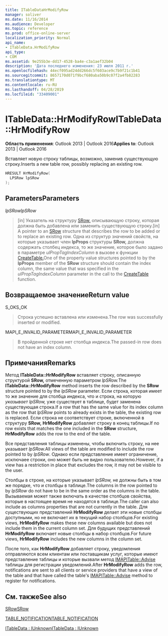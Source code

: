 ```yaml
---
title: ITableDataHrModifyRow
manager: soliver
ms.date: 11/16/2014
ms.audience: Developer
ms.topic: reference
ms.prod: office-online-server
localization_priority: Normal
api_name:
- ITableData.HrModifyRow
api_type:
- COM
ms.assetid: 9e255b3e-dd17-4528-ba4e-c3a1aef32b04
description: 'Дата последнего изменения: 23 июля 2011 г.'
ms.openlocfilehash: 44ecf095ad24dd266dc5f603ace9c7b9f21c1b41
ms.sourcegitcommit: 8657170d071f9bcf680aba50b9c07f2a4fb82283
ms.translationtype: MT
ms.contentlocale: ru-RU
ms.lasthandoff: 04/28/2019
ms.locfileid: "33409001"
---
```

# <a name="itabledatahrmodifyrow"></a><span data-ttu-id="b9e9e-103">ITableData::HrModifyRow</span><span class="sxs-lookup"><span data-stu-id="b9e9e-103">ITableData::HrModifyRow</span></span>

  
  
<span data-ttu-id="b9e9e-104">**Область применения**: Outlook 2013 | Outlook 2016</span><span class="sxs-lookup"><span data-stu-id="b9e9e-104">**Applies to**: Outlook 2013 | Outlook 2016</span></span> 
  
<span data-ttu-id="b9e9e-105">Вставляет новую строку таблицы, возможно, заменив существующую строку.</span><span class="sxs-lookup"><span data-stu-id="b9e9e-105">Inserts a new table row, possibly replacing an existing row.</span></span>
  
```cpp
HRESULT HrModifyRow(
  LPSRow lpSRow
);
```

## <a name="parameters"></a><span data-ttu-id="b9e9e-106">Parameters</span><span class="sxs-lookup"><span data-stu-id="b9e9e-106">Parameters</span></span>

 <span data-ttu-id="b9e9e-107">_lpSRow_</span><span class="sxs-lookup"><span data-stu-id="b9e9e-107">_lpSRow_</span></span>
  
> <span data-ttu-id="b9e9e-108">[in] Указатель на структуру [SRow,](srow.md) описывающую строку, которая должна быть добавлена или заменить существующую строку.</span><span class="sxs-lookup"><span data-stu-id="b9e9e-108">[in] A pointer to an [SRow](srow.md) structure that describes the row to be added or to replace an existing row.</span></span> <span data-ttu-id="b9e9e-109">Одна из структур значений свойств, на которые указывает член **lpProps** структуры **SRow,** должна содержать столбец индекса, то же значение, которое было задано в параметре _ulPropTagIndexColumn_ в вызове к функции [CreateTable.](createtable.md)</span><span class="sxs-lookup"><span data-stu-id="b9e9e-109">One of the property value structures pointed to by the **lpProps** member of the **SRow** structure should contain the index column, the same value that was specified in the  _ulPropTagIndexColumn_ parameter in the call to the [CreateTable](createtable.md) function.</span></span> 
    
## <a name="return-value"></a><span data-ttu-id="b9e9e-110">Возвращаемое значение</span><span class="sxs-lookup"><span data-stu-id="b9e9e-110">Return value</span></span>

<span data-ttu-id="b9e9e-111">S_OK</span><span class="sxs-lookup"><span data-stu-id="b9e9e-111">S_OK</span></span> 
  
> <span data-ttu-id="b9e9e-112">Строка успешно вставлена или изменена.</span><span class="sxs-lookup"><span data-stu-id="b9e9e-112">The row was successfully inserted or modified.</span></span>
    
<span data-ttu-id="b9e9e-113">MAPI_E_INVALID_PARAMETER</span><span class="sxs-lookup"><span data-stu-id="b9e9e-113">MAPI_E_INVALID_PARAMETER</span></span> 
  
> <span data-ttu-id="b9e9e-114">В пройденной строке нет столбца индекса.</span><span class="sxs-lookup"><span data-stu-id="b9e9e-114">The passed-in row does not have an index column.</span></span>
    
## <a name="remarks"></a><span data-ttu-id="b9e9e-115">Примечания</span><span class="sxs-lookup"><span data-stu-id="b9e9e-115">Remarks</span></span>

<span data-ttu-id="b9e9e-116">Метод **ITableData::HrModifyRow** вставляет строку, описанную структурой **SRow,** отмеченную параметром _lpSRow._</span><span class="sxs-lookup"><span data-stu-id="b9e9e-116">The **ITableData::HrModifyRow** method inserts the row described by the **SRow** structure pointed to by the  _lpSRow_ parameter.</span></span> <span data-ttu-id="b9e9e-117">Если строка, которая имеет то же значение для столбца индекса, что и строка, на которую  _указывает lpSRow,_ уже существует в таблице, будет заменена существующая строка.</span><span class="sxs-lookup"><span data-stu-id="b9e9e-117">If a row that has the same value for its index column as the row that  _lpSRow_ points to already exists in the table, the existing row is replaced.</span></span> <span data-ttu-id="b9e9e-118">Если строка не соответствует строке, включенной в структуру **SRow,** **HrModifyRow** добавляет строку в конец таблицы.</span><span class="sxs-lookup"><span data-stu-id="b9e9e-118">If no row exists that matches the one included in the **SRow** structure, **HrModifyRow** adds the row to the end of the table.</span></span> 
  
<span data-ttu-id="b9e9e-119">Все представления таблицы изменены, чтобы включить строку, на нее указывает _lpSRow._</span><span class="sxs-lookup"><span data-stu-id="b9e9e-119">All views of the table are modified to include the row pointed to by  _lpSRow_.</span></span> <span data-ttu-id="b9e9e-120">Однако если представление имеет ограничение, исключаее строки, оно может быть не видно пользователю.</span><span class="sxs-lookup"><span data-stu-id="b9e9e-120">However, if a view has a restriction in place that excludes the row, it may not be visible to the user.</span></span> 
  
<span data-ttu-id="b9e9e-121">Столбцы в строке, на которые указывает  _lpSRow,_ не должны быть в том же порядке, что и столбцы в таблице.</span><span class="sxs-lookup"><span data-stu-id="b9e9e-121">The columns in the row pointed to by  _lpSRow_ do not have to be in the same order as the columns in the table.</span></span> <span data-ttu-id="b9e9e-122">Вызываемая может также включать в качестве столбцов свойства, которые в настоящее время не находятся в таблице.</span><span class="sxs-lookup"><span data-stu-id="b9e9e-122">The caller can also include as columns properties that are not currently in the table.</span></span> <span data-ttu-id="b9e9e-123">Для существующих представлений **HrModifyRow** делает эти новые столбцы доступными, но не включает их в текущий набор столбцов.</span><span class="sxs-lookup"><span data-stu-id="b9e9e-123">For existing views, **HrModifyRow** makes these new columns available but does not include them in the current column set.</span></span> <span data-ttu-id="b9e9e-124">Для будущих представлений **HrModifyRow** включает новые столбцы в набор столбцов.</span><span class="sxs-lookup"><span data-stu-id="b9e9e-124">For future views, **HrModifyRow** includes the new columns in the column set.</span></span> 
  
<span data-ttu-id="b9e9e-125">После того, как **HrModifyRow** добавляет строку, уведомления отправляются всем клиентам или поставщикам услуг, которые имеют представление таблицы и которые вызвали метод [IMAPITable::Advise](imapitable-advise.md) таблицы для регистрации уведомлений.</span><span class="sxs-lookup"><span data-stu-id="b9e9e-125">After **HrModifyRow** adds the row, notifications are sent to all clients or service providers that have a view of the table and that have called the table's [IMAPITable::Advise](imapitable-advise.md) method to register for notifications.</span></span> 
  
## <a name="see-also"></a><span data-ttu-id="b9e9e-126">См. также</span><span class="sxs-lookup"><span data-stu-id="b9e9e-126">See also</span></span>



[<span data-ttu-id="b9e9e-127">SRow</span><span class="sxs-lookup"><span data-stu-id="b9e9e-127">SRow</span></span>](srow.md)
  
[<span data-ttu-id="b9e9e-128">TABLE_NOTIFICATION</span><span class="sxs-lookup"><span data-stu-id="b9e9e-128">TABLE_NOTIFICATION</span></span>](table_notification.md)
  
[<span data-ttu-id="b9e9e-129">ITableData : IUnknown</span><span class="sxs-lookup"><span data-stu-id="b9e9e-129">ITableData : IUnknown</span></span>](itabledataiunknown.md)

